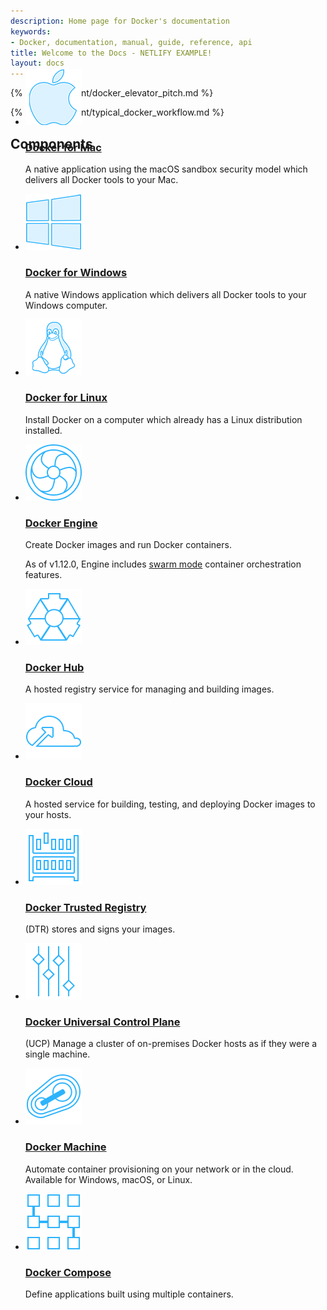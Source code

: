 ```yaml
---
description: Home page for Docker's documentation
keywords:
- Docker, documentation, manual, guide, reference, api
title: Welcome to the Docs - NETLIFY EXAMPLE!
layout: docs
---
```


{% include content/docker_elevator_pitch.md %}

{% include content/typical_docker_workflow.md %}

## Components

<section class="section projects_items_section GenericDev" style="margin-top:-150px; margin-bottom:-150px">
<ul class="items widthcol3 media">
<li>
	<div class="media_image">
		<a href="/docker-for-mac/"><img src="/images/icon-apple@2X.png" alt="Docker for Mac"></a>
	</div>
	<div class="media_content">
	<div data-mh="mh_docker_projects">
	<h3><a href="/docker-for-mac/">Docker for Mac</a></h3>
		<p>A native application using the macOS sandbox security model which delivers all Docker tools to your Mac.</p>
	</div>
	</div>
</li>
<li>
	<div class="media_image">
		<a href="/docker-for-windows/"><img src="/images/icon-windows@2X.png" alt="Docker for Windows"></a>
	</div>
	<div class="media_content">
	<div data-mh="mh_docker_projects">
	<h3><a href="/docker-for-windows/">Docker for Windows</a></h3>
		<p>A native Windows application which delivers all Docker tools to your Windows computer.</p>
	</div>
	</div>
</li>
<li>
	<div class="media_image">
		<a href="/engine/installation/linux/"><img src="/images/icon-linux@2X.png" alt="Docker for Linux"></a>
	</div>
	<div class="media_content">
	<div data-mh="mh_docker_projects">
	<h3><a href="/engine/installation/linux/">Docker for Linux</a></h3>
		<p>Install Docker on a computer which already has a Linux distribution installed.</p>
	</div>
	</div>
</li>
</ul>
<ul class="items widthcol media">
<li>
<div class="media_image">
	<a href="/engine/installation/"><img src="/images/icon-engine@2X.png" alt="Docker Engine"></a>
</div>
	<div class="media_content">
	<div data-mh="mh_docker_projects">
	<h3><a href="/engine/installation/">Docker Engine</a></h3>
		<p>
    Create Docker images and run Docker containers.</p>
    <p>
		As of v1.12.0, Engine includes <a href="/engine/swarm/">swarm mode</a> container orchestration features.</p>
	</div>
	</div>
</li>
</ul>
<ul class="items widthcol2 media">
<li>
<div class="media_image">
	<a href="/docker-hub/overview/"><img src="/images/icon-hub@2X.png" alt="Docker Hub"></a>
</div>
	<div class="media_content">
	<div data-mh="mh_docker_projects">
	<h3><a href="/docker-hub/overview/">Docker Hub</a></h3>
		<p>
    A hosted registry service for managing and building images.</p>
	</div>
	</div>
</li>
<li>
<div class="media_image">
	<a href="/docker-cloud/overview/"><img src="/images/icon-cloud@2X.png" alt="Docker Cloud"></a>
</div>
	<div class="media_content">
	<div data-mh="mh_docker_projects">
	<h3><a href="/docker-cloud/overview/">Docker Cloud</a></h3>
		<p>
    A hosted service for building, testing, and deploying Docker images to your hosts.</p>
	</div>
	</div>
</li>
<li>
<div class="media_image">
	<a href="/docker-trusted-registry/"><img src="/images/icon-registry@2X.png" alt="Docker Trusted Registry"></a>
</div>
	<div class="media_content">
	<div data-mh="mh_docker_projects">
	<h3><a href="/docker-trusted-registry/">Docker Trusted Registry</a></h3>
		<p>
    (DTR) stores and signs your images.</p>
	</div>
	</div>
</li>
<li>
<div class="media_image">
	<a href="/ucp/overview/"><img src="/images/icon-ucp@2X.png" alt="Docker Universal Control Plane"></a>
</div>
	<div class="media_content">
	<div data-mh="mh_docker_projects">
	<h3><a href="/ucp/overview/">Docker Universal Control Plane</a></h3>
		<p>
    (UCP) Manage a cluster of on-premises Docker hosts as if they were a single machine.
    </p>
	</div>
	</div>
</li>
<li>
<div class="media_image">
	<a href="/machine/install-machine/"><img src="/images/icon-machine@2X.png" alt="Docker Machine"></a>
</div>
	<div class="media_content">
	<div data-mh="mh_docker_projects">
	<h3><a href="/machine/install-machine/">Docker Machine</a></h3>
		<p>
    Automate container provisioning on your network or in
    the cloud. Available for Windows, macOS, or Linux.</p>
	</div>
	</div>
</li>
<li>
<div class="media_image">
	<a href="/compose/overview/"><img src="/images/icon-compose@2X.png" alt="Docker Compose"></a>
</div>
	<div class="media_content">
	<div data-mh="mh_docker_projects">
	<h3><a href="/compose/overview/">Docker Compose</a></h3>
		<p>
    Define applications built using multiple containers.</p>
	</div>
	</div>
</li>
</ul>
</section>
